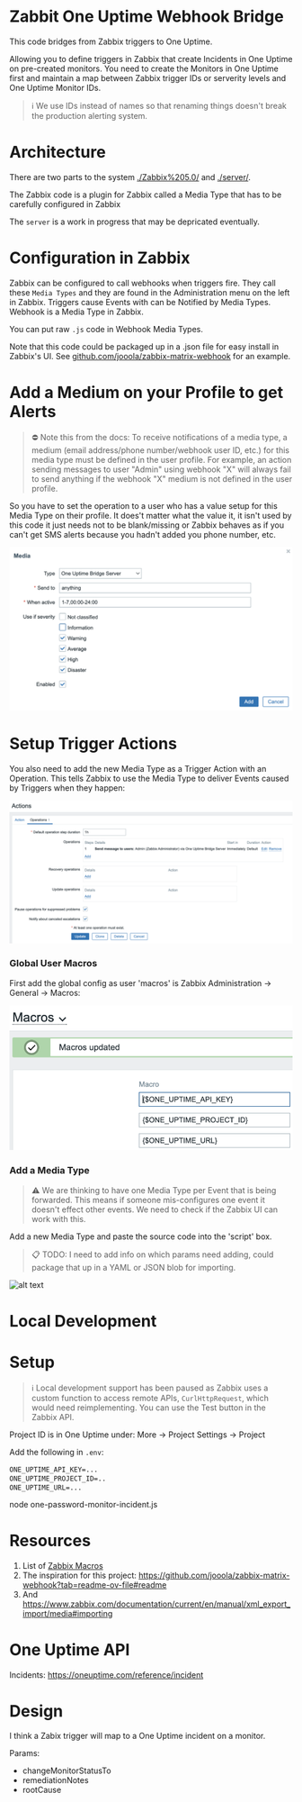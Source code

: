 
# Zabbit One Uptime Webhook Bridge

This code bridges from Zabbix triggers to One Uptime.

Allowing you to define triggers in Zabbix that create Incidents in One Uptime on pre-created monitors. You need to create the Monitors in One Uptime first and maintain a map between Zabbix trigger IDs or serverity levels and One Uptime Monitor IDs. 

> ℹ️ We use IDs instead of names so that renaming things doesn't break the production alerting system.

# Architecture

There are two parts to the system [./Zabbix%205.0/](./Zabbix%205.0/) and [./server/](./server/).

The Zabbix code is a plugin for Zabbix called a Media Type that has to be carefully configured in Zabbix

The `server` is a work in progress that may be depricated eventually.

# Configuration in Zabbix 

Zabbix can be configured to call webhooks when triggers fire. They call these `Media Types` and they are found in the Administration menu on the left in Zabbix. Triggers cause Events with can be Notified by Media Types. Webhook is a Media Type in Zabbix.

You can put raw `.js` code in Webhook Media Types.

Note that this code could be packaged up in a .json file for easy install in Zabbix's UI. See [github.com/jooola/zabbix-matrix-webhook](https://github.com/jooola/zabbix-matrix-webhook?tab=readme-ov-file#readme) for an example.

# Add a Medium on your Profile to get Alerts

> ⛔️ Note this from the docs: 
> To receive notifications of a media type, a medium (email address/phone number/webhook user ID, etc.) for this media type must be defined in the user profile. For example, an action sending messages to user "Admin" using webhook "X" will always fail to send anything if the webhook "X" medium is not defined in the user profile.

So you have to set the operation to a user who has a value setup for this Media Type on their profile. It does't matter what the value it, it isn't used by this code it just needs not to be blank/missing or Zabbix behaves as if you can't get SMS alerts because you hadn't added you phone number, etc.

![alt text](media/profile-media-setup.png)

# Setup Trigger Actions

You also need to add the new Media Type as a Trigger Action with an Operation. This tells Zabbix to use the Media Type to deliver Events caused by Triggers when they happen:

![alt text](media/trigger-actions.png)

### Global User Macros

First add the global config as user 'macros' is Zabbix Administration -> General -> Macros:

![alt text](media/global-macros.png)

### Add a Media Type

> ⚠️ We are thinking to have one Media Type per Event that is being forwarded. This means if someone mis-configures one event it doesn't effect other events. We need to check if the Zabbix UI can work with this.

Add a new Media Type and paste the source code into the 'script' box.

> 📋 TODO: I need to add info on which params need adding, could package that up in a YAML or JSON blob for importing.

![alt text](media/zabbix-media-type.png)


# Local Development

# Setup

> ℹ️ Local development support has been paused as Zabbix uses a custom function to access remote APIs, `CurlHttpRequest`, which would need reimplementing. You can use the Test button in the Zabbix API.

Project ID is in One Uptime under: More -> Project Settings -> Project

Add the following in `.env`:

```
ONE_UPTIME_API_KEY=...
ONE_UPTIME_PROJECT_ID=..
ONE_UPTIME_URL=...
```

node one-password-monitor-incident.js

# Resources

1. List of [Zabbix Macros](https://www.zabbix.com/documentation/current/en/manual/appendix/macros/supported_by_location)
1. The inspiration for this project: https://github.com/jooola/zabbix-matrix-webhook?tab=readme-ov-file#readme
1. And https://www.zabbix.com/documentation/current/en/manual/xml_export_import/media#importing


# One Uptime API

Incidents: https://oneuptime.com/reference/incident

# Design

I think a Zabix trigger will map to a One Uptime incident on a monitor.

Params: 
- changeMonitorStatusTo
- remediationNotes
- rootCause
